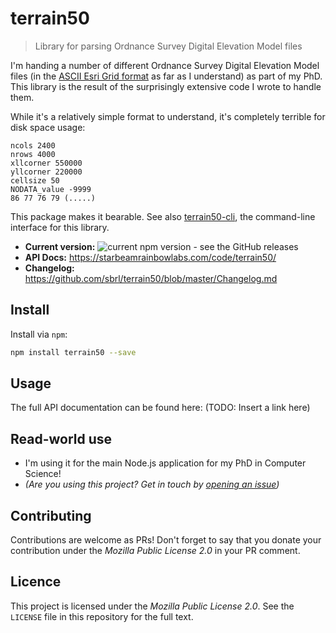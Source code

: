 # terrain50

> Library for parsing Ordnance Survey Digital Elevation Model files

I'm handing a number of different Ordnance Survey Digital Elevation Model files (in the [ASCII Esri Grid format](https://en.wikipedia.org/wiki/Esri_grid) as far as I understand) as part of my PhD. This library is the result of the surprisingly extensive code I wrote to handle them.

While it's a relatively simple format to understand, it's completely terrible for disk space usage:

```
ncols 2400
nrows 4000
xllcorner 550000
yllcorner 220000
cellsize 50
NODATA_value -9999
86 77 76 79 (.....)
```

This package makes it bearable. See also [terrain50-cli](https://npmjs.org/package/terrain50-cli), the command-line interface for this library.

 - **Current version:** ![current npm version - see the GitHub releases](https://img.shields.io/npm/v/terrain50)
 - **API Docs:** https://starbeamrainbowlabs.com/code/terrain50/
 - **Changelog:** https://github.com/sbrl/terrain50/blob/master/Changelog.md


## Install
Install via `npm`:

```bash
npm install terrain50 --save
```


## Usage
The full API documentation can be found here: (TODO: Insert a link here)


## Read-world use
 - I'm using it for the main Node.js application for my PhD in Computer Science!
 - _(Are you using this project? Get in touch by [opening an issue](https://github.com/sbrl/terrain50/issues/new))_


## Contributing
Contributions are welcome as PRs! Don't forget to say that you donate your contribution under the _Mozilla Public License 2.0_ in your PR comment.


## Licence
This project is licensed under the _Mozilla Public License 2.0_. See the `LICENSE` file in this repository for the full text.
